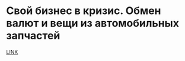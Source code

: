 # Свой бизнес в кризис. Обмен валют и вещи из автомобильных запчастей



[LINK](https://varlamov.ru/1281779.html)